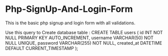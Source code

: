 # Php-SignUp-And-Login-Form
This is the basic php signup and login form with all validations.

Use this query to Create database table :
          CREATE TABLE users (
    id INT NOT NULL PRIMARY KEY AUTO_INCREMENT,
    username VARCHAR(50) NOT NULL UNIQUE,
    password VARCHAR(255) NOT NULL,
    created_at DATETIME DEFAULT CURRENT_TIMESTAMP
);
